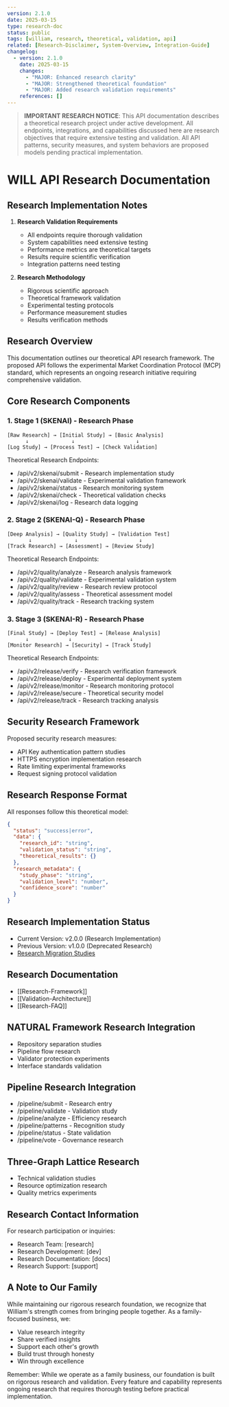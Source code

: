 ```yaml
---
version: 2.1.0
date: 2025-03-15
type: research-doc
status: public
tags: [william, research, theoretical, validation, api]
related: [Research-Disclaimer, System-Overview, Integration-Guide]
changelog:
  - version: 2.1.0
    date: 2025-03-15
    changes:
      - "MAJOR: Enhanced research clarity"
      - "MAJOR: Strengthened theoretical foundation"
      - "MAJOR: Added research validation requirements"
    references: []
---
```


> **IMPORTANT RESEARCH NOTICE**: This API documentation describes a theoretical research project under active development. All endpoints, integrations, and capabilities discussed here are research objectives that require extensive testing and validation. All API patterns, security measures, and system behaviors are proposed models pending practical implementation.

# WILL API Research Documentation

## Research Implementation Notes

1. **Research Validation Requirements**
   - All endpoints require thorough validation
   - System capabilities need extensive testing
   - Performance metrics are theoretical targets
   - Results require scientific verification
   - Integration patterns need testing

2. **Research Methodology**
   - Rigorous scientific approach
   - Theoretical framework validation
   - Experimental testing protocols
   - Performance measurement studies
   - Results verification methods

## Research Overview

This documentation outlines our theoretical API research framework. The proposed API follows the experimental Market Coordination Protocol (MCP) standard, which represents an ongoing research initiative requiring comprehensive validation.

## Core Research Components

### 1. Stage 1 (SKENAI) - Research Phase
```
[Raw Research] → [Initial Study] → [Basic Analysis]
      ↓              ↓                    ↓
[Log Study] → [Process Test] → [Check Validation]
```

Theoretical Research Endpoints:
- /api/v2/skenai/submit - Research implementation study
- /api/v2/skenai/validate - Experimental validation framework
- /api/v2/skenai/status - Research monitoring system
- /api/v2/skenai/check - Theoretical validation checks
- /api/v2/skenai/log - Research data logging

### 2. Stage 2 (SKENAI-Q) - Research Phase
```
[Deep Analysis] → [Quality Study] → [Validation Test]
       ↓              ↓                    ↓
[Track Research] → [Assessment] → [Review Study]
```

Theoretical Research Endpoints:
- /api/v2/quality/analyze - Research analysis framework
- /api/v2/quality/validate - Experimental validation system
- /api/v2/quality/review - Research review protocol
- /api/v2/quality/assess - Theoretical assessment model
- /api/v2/quality/track - Research tracking system

### 3. Stage 3 (SKENAI-R) - Research Phase
```
[Final Study] → [Deploy Test] → [Release Analysis]
      ↓             ↓                   ↓
[Monitor Research] → [Security] → [Track Study]
```

Theoretical Research Endpoints:
- /api/v2/release/verify - Research verification framework
- /api/v2/release/deploy - Experimental deployment system
- /api/v2/release/monitor - Research monitoring protocol
- /api/v2/release/secure - Theoretical security model
- /api/v2/release/track - Research tracking analysis

## Security Research Framework

Proposed security research measures:
- API Key authentication pattern studies
- HTTPS encryption implementation research
- Rate limiting experimental frameworks
- Request signing protocol validation

## Research Response Format

All responses follow this theoretical model:
```json
{
  "status": "success|error",
  "data": {
    "research_id": "string",
    "validation_status": "string",
    "theoretical_results": {}
  },
  "research_metadata": {
    "study_phase": "string",
    "validation_level": "number",
    "confidence_score": "number"
  }
}
```

## Research Implementation Status
- Current Version: v2.0.0 (Research Implementation)
- Previous Version: v1.0.0 (Deprecated Research)
- [Research Migration Studies](versions/MIGRATION-1.0.0-to-2.0.0)

## Research Documentation
- [[Research-Framework]]
- [[Validation-Architecture]]
- [[Research-FAQ]]

## NATURAL Framework Research Integration
- Repository separation studies
- Pipeline flow research
- Validator protection experiments
- Interface standards validation

## Pipeline Research Integration
- /pipeline/submit - Research entry
- /pipeline/validate - Validation study
- /pipeline/analyze - Efficiency research
- /pipeline/patterns - Recognition study
- /pipeline/status - State validation
- /pipeline/vote - Governance research

## Three-Graph Lattice Research
- Technical validation studies
- Resource optimization research
- Quality metrics experiments

## Research Contact Information

For research participation or inquiries:
- Research Team: [research]
- Research Development: [dev]
- Research Documentation: [docs]
- Research Support: [support]

## A Note to Our Family

While maintaining our rigorous research foundation, we recognize that William's strength comes from bringing people together. As a family-focused business, we:
- Value research integrity
- Share verified insights
- Support each other's growth
- Build trust through honesty
- Win through excellence

Remember: While we operate as a family business, our foundation is built on rigorous research and validation. Every feature and capability represents ongoing research that requires thorough testing before practical implementation.